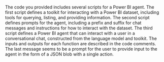 The code you provided includes several scripts for a Power BI agent. The first script defines a toolkit for interacting with a Power BI dataset, including tools for querying, listing, and providing information. The second script defines prompts for the agent, including a prefix and suffix for chat messages and instructions for how to interact with the dataset. The third script defines a Power BI agent that can interact with a user in a conversational chat, constructed from the language model and toolkit. The inputs and outputs for each function are described in the code comments. The last message seems to be a prompt for the user to provide input to the agent in the form of a JSON blob with a single action.

